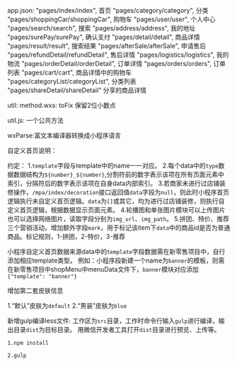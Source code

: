 app.json:
    "pages/index/index",   首页
    "pages/category/category", 分类
    "pages/shoppingCar/shoppingCar", 购物车
    "pages/user/user", 个人中心
    "pages/search/search", 搜索
    "pages/address/address", 我的地址
    "pages/surePay/surePay", 确认支付
    "pages/detail/detail", 商品详情
    "pages/result/result", 搜索结果
    "pages/afterSale/afterSale", 申请售后
    "pages/refundDetail/refundDetail",  售后详情
    "pages/logistics/logistics", 我的物流
    "pages/orderDetail/orderDetail", 订单详情
    "pages/orders/orders", 订单列表
    "pages/cart/cart", 商品详情中的购物车
    "pages/categoryList/categoryList", 分类列表
    "pages/shareDetail/shareDetail"  分享的商品详情

util:
  method.wxs:  toFix   保留2位小数点

  util.js:   一个公共方法


wxParse:富文本编译器转换成小程序语言

自定义首页说明： 

  约定：
    1.`template`字段与template中的name一一对应。
    2.每个data中的`type`数据数据结构为`${number}_${number}`,分割符前的数字表示该项在所有页面元素中索引，分隔符后的数字表示该项在自身data内部索引。
    3.若商家未进行过店铺装修操作，`/mpa/index/decoration`接口返回值`data`字段为`null`，则此时小程序首页逻辑执行未自定义首页逻辑。`data`为`[]`或其它，均为进行过店铺装修，则执行自定义首页逻辑，根据数据显示页面元素。
    4.轮播图和单张图片模块可以上传图片也可以选择网络图片，读取字段分别为`img_url`、`img_path`。
    5.拼团、特价、推荐三个营销活动，增加额外字段`mark`，用于标记该item下`data`中的商品id是否为普通商品。标记规则，1-拼团，2-特价，3-推荐

  小程序自定义首页数据来源data中的`template`字段数据需在新零售项目中，自行添加相应template类型。
  例如：小程序段新建一个name为`banner`的模板，则需在新零售项目中shopMenu中menuData文件下，`banner`模块对应添加`{"template": "banner"}`

增加第二套皮肤信息

  1.“默认”皮肤为`default`
  2.“男装”皮肤为`blue`

新增gulp编译less文件:
    工作区为`src`目录，工作时命令行输入`gulp`进行编译，输出目录`dist`为目标目录。
    用微信开发者工具打开`dist`目录进行预览、上传等。

    1.npm install

    2.gulp

    